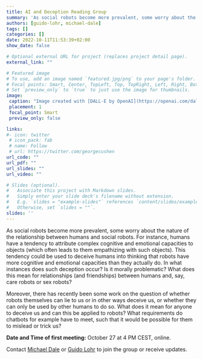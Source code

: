 ```yaml
---
title: AI and Deception Reading Group
summary: 'As social robots become more prevalent, some worry about the nature of the relationship between humans and social robots.'
authors: [guido-lohr, michael-dale]
tags: []
categories: []
date: 2022-10-11T11:53:39+02:00
show_date: false

# Optional external URL for project (replaces project detail page).
external_link: ""

# Featured image
# To use, add an image named `featured.jpg/png` to your page's folder.
# Focal points: Smart, Center, TopLeft, Top, TopRight, Left, Right, BottomLeft, Bottom, BottomRight.
# Set `preview_only` to `true` to just use the image for thumbnails.
image:
 caption: "Image created with [DALL·E by OpenAI](https://openai.com/dall-e-2/) (prompt: a photo of a robot that looks like dr evil holding a persian cat)"
 placement: 1
 focal_point: Smart
 preview_only: false

links:
#- icon: twitter
 # icon_pack: fab
 # name: Follow
 # url: https://twitter.com/georgecushen
url_code: ""
url_pdf: ""
url_slides: ""
url_video: ""

# Slides (optional).
#   Associate this project with Markdown slides.
#   Simply enter your slide deck's filename without extension.
#   E.g. `slides = "example-slides"` references `content/slides/example-slides.md`.
#   Otherwise, set `slides = ""`.
slides: ''
---
```


As social robots become more prevalent, some worry about the nature of the relationship between humans and social robots. For instance, humans have a tendency to attribute complex cognitive and emotional capacities to objects (which often leads to them empathizing with such objects). This tendency could be used to deceive humans into thinking that robots have more cognitive and emotional capacities than they actually do. In what instances does such deception occur? Is it morally problematic? What does this mean for relationships (and friendships) between humans and, say, care robots or sex robots?

Moreover, there has recently been some work on the question of whether robots themselves can lie to us or in other ways deceive us, or whether they can only be used by other humans to do so. What does it mean for anyone to deceive us and can this be applied to robots? What requirements do chatbots for example have to meet, such that it would be possible for them to mislead or trick us?

**Date and Time of first meeting:** October 27 at 4 PM CEST, online.

Contact [Michael Dale](mailto:m.t.dale@tue.nl) or [Guido Lohr](mailto:g.lohr@tue.nl) to join the group or receive updates.